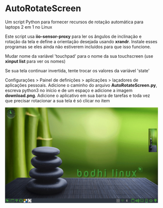 # AutoRotateScreen
Um script Python para fornecer recursos de rotação automática para laptops 2 em 1 no Linux


Este script usa **iio-sensor-proxy** para ler os ângulos de inclinação e rotação da tela e define a orientação desejada usando **xrandr**. Instale esses programas se eles ainda não estiverem incluídos para que isso funcione.

Mudar nome da variável 'touchpad' para o nome da sua touchscreen (use **xinput list** para ver os nomes)

Se sua tela continuar invertida, tente trocar os valores da variável 'state'

Configurações > Painel de definições > aplicações > laçadores de aplicações pessoais. Adicione o caminho do arquivo **AutoRotateScreen.py**, escreva python3 no início e de um espaço e adicione a imagem **download.png**.
Adicione o aplicativo em sua barra de tarefas e toda vez que precisar rotacionar a sua tela é só clicar no item 

<img src="captura de tela.jpg" ></a></div>